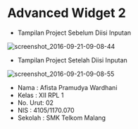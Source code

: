 # Advanced Widget 2

* Tampilan Project Sebelum Diisi Inputan

![screenshot_2016-09-21-09-08-44](https://cloud.githubusercontent.com/assets/22209856/18696089/9b26ac6c-7fe0-11e6-855b-8f7162db37c1.png)

* Tampilan Project Setelah Diisi Inputan

![screenshot_2016-09-21-09-08-55](https://cloud.githubusercontent.com/assets/22209856/18696088/9b212f9e-7fe0-11e6-9bd1-2f238b4a872e.png)

* Nama : Afista Pramudya Wardhani
* Kelas : XII RPL 1
* No. Urut: 02
* NIS : 4105/1170.070
* Sekolah : SMK Telkom Malang
